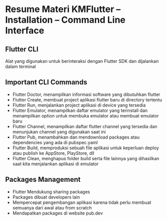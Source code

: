 # Resume Materi KMFlutter – Installation – Command Line Interface

## Flutter CLI
Alat yang digunakan untuk berinteraksi dengan Flutter SDK dan dijalankan dalam terminal

## Important CLI Commands
- Flutter Doctor, menampilkan informasi software yang dibutuhkan flutter
- Flutter Create, membuat project aplikasi flutter baru di directory tertentu
- Flutter Run, menjalankan project aplikasi di device yang tersedia
- Flutter Emulator, menampilkan daftar emulator yang terinstall dan menampilkan option untuk membuka emulator atau membuat emulator baru
- Flutter Channel, menampilkan daftar flutter channel yang tersedia dan menunjukan channel yang digunakan saat ini
- Flutter Pub, menambahkan dan mendownload packages atau dependencies yang ada di pubspec.yaml
- Flutter Build, memproduksi sebuah file aplikasi untuk keperluan deploy atau publish ke AppStore, PlayStore, dll
- Flutter Clean, menghapus folder build serta file lainnya yang dihasilkan saat kita menjalankan aplikasi di emulator

## Packages Management
- Flutter Mendukung sharing packages
- Packages dibuat developers lain
- Mempercepat pengembangan aplikasi karena tidak perlu membuat semuanya dari awal atau from scratch
- Mendapatkan packages di website pub.dev